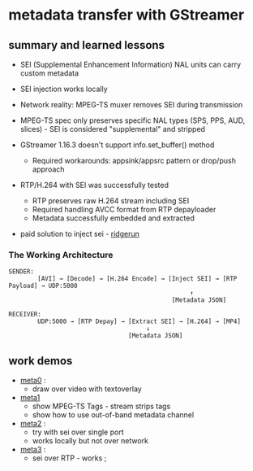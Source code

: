 # metadata transfer with GStreamer

## summary and learned lessons
* SEI (Supplemental Enhancement Information) NAL units can carry custom metadata
* SEI injection works locally 
* Network reality: MPEG-TS muxer removes SEI during transmission
* MPEG-TS spec only preserves specific NAL types (SPS, PPS, AUD, slices) - SEI is considered "supplemental" and stripped

* GStreamer 1.16.3 doesn't support info.set_buffer() method
    * Required workarounds: appsink/appsrc pattern or drop/push approach

* RTP/H.264 with SEI was successfully tested
    * RTP preserves raw H.264 stream including SEI
    * Required handling AVCC format from RTP depayloader
    * Metadata successfully embedded and extracted

* paid solution to inject sei - [ridgerun](https://developer.ridgerun.com/wiki/index.php/GstSEIMetadata/Examples/Using_gst-launch)

### The Working Architecture

```
SENDER:
        [AVI] → [Decode] → [H.264 Encode] → [Inject SEI] → [RTP Payload] → UDP:5000
                                                  ↑
                                             [Metadata JSON]

RECEIVER:
        UDP:5000 → [RTP Depay] → [Extract SEI] → [H.264] → [MP4]
                                      ↓
                                 [Metadata JSON]

```

## work demos
* [meta0](./meta0/readme.md) : 
    * draw over video with textoverlay
* [meta1](./meta1/readme.md)
    * show MPEG-TS Tags - stream strips tags 
    * show how to use out-of-band metadata channel 
* [meta2](./meta2/readme.md) : 
    * try with sei over single port 
    * works locally but not over network
* [meta3](./meta3/readme.md) : 
    * sei over RTP - works ;
    